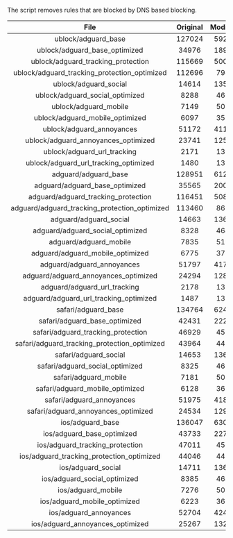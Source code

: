 The script removes rules that are blocked by DNS based blocking.


| File | Original | Modified |
|:----:|:-----:|:-----:|
| ublock/adguard_base | 127024 | 59225 |
| ublock/adguard_base_optimized | 34976 | 18994 |
| ublock/adguard_tracking_protection | 115669 | 50081 |
| ublock/adguard_tracking_protection_optimized | 112696 | 7944 |
| ublock/adguard_social | 14614 | 13561 |
| ublock/adguard_social_optimized | 8288 | 4602 |
| ublock/adguard_mobile | 7149 | 5019 |
| ublock/adguard_mobile_optimized | 6097 | 3584 |
| ublock/adguard_annoyances | 51172 | 41178 |
| ublock/adguard_annoyances_optimized | 23741 | 12560 |
| ublock/adguard_url_tracking | 2171 | 1321 |
| ublock/adguard_url_tracking_optimized | 1480 | 1318 |
| adguard/adguard_base | 128951 | 61221 |
| adguard/adguard_base_optimized | 35565 | 20013 |
| adguard/adguard_tracking_protection | 116451 | 50808 |
| adguard/adguard_tracking_protection_optimized | 113460 | 8658 |
| adguard/adguard_social | 14663 | 13617 |
| adguard/adguard_social_optimized | 8328 | 4646 |
| adguard/adguard_mobile | 7835 | 5199 |
| adguard/adguard_mobile_optimized | 6775 | 3757 |
| adguard/adguard_annoyances | 51797 | 41737 |
| adguard/adguard_annoyances_optimized | 24294 | 12857 |
| adguard/adguard_url_tracking | 2178 | 1328 |
| adguard/adguard_url_tracking_optimized | 1487 | 1325 |
| safari/adguard_base | 134764 | 62496 |
| safari/adguard_base_optimized | 42431 | 22290 |
| safari/adguard_tracking_protection | 46929 | 4558 |
| safari/adguard_tracking_protection_optimized | 43964 | 4414 |
| safari/adguard_social | 14653 | 13601 |
| safari/adguard_social_optimized | 8325 | 4633 |
| safari/adguard_mobile | 7181 | 5055 |
| safari/adguard_mobile_optimized | 6128 | 3614 |
| safari/adguard_annoyances | 51975 | 41839 |
| safari/adguard_annoyances_optimized | 24534 | 12936 |
| ios/adguard_base | 136047 | 63000 |
| ios/adguard_base_optimized | 43733 | 22793 |
| ios/adguard_tracking_protection | 47011 | 4566 |
| ios/adguard_tracking_protection_optimized | 44046 | 4422 |
| ios/adguard_social | 14711 | 13633 |
| ios/adguard_social_optimized | 8385 | 4647 |
| ios/adguard_mobile | 7276 | 5099 |
| ios/adguard_mobile_optimized | 6223 | 3655 |
| ios/adguard_annoyances | 52704 | 42463 |
| ios/adguard_annoyances_optimized | 25267 | 13245 |
